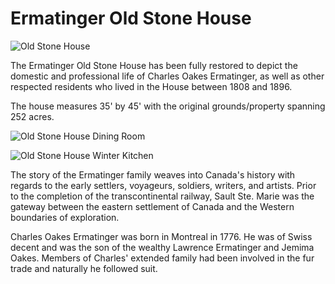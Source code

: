 # Ermatinger Old Stone House

![Old Stone House](images/old-stone-house.jpg)

The Ermatinger Old Stone House has been fully restored to depict the domestic and professional life of Charles Oakes Ermatinger, as well as other respected residents who lived in the House between 1808 and 1896.

The house measures 35' by 45' with the original grounds/property spanning 252 acres.

![Old Stone House Dining Room](images/old-stone-house-dining-room.jpg)

![Old Stone House Winter Kitchen](images/old-stone-house-winter-kitchen.jpg)

The story of the Ermatinger family weaves into Canada's history with regards to the early settlers, voyageurs, soldiers, writers, and artists. Prior to the completion of the transcontinental railway, Sault Ste. Marie was the gateway between the eastern settlement of Canada and the Western boundaries of exploration.

Charles Oakes Ermatinger was born in Montreal in 1776. He was of Swiss decent and was the son of the wealthy Lawrence Ermatinger and Jemima Oakes. Members of Charles' extended family had been involved in the fur trade and naturally he followed suit.
